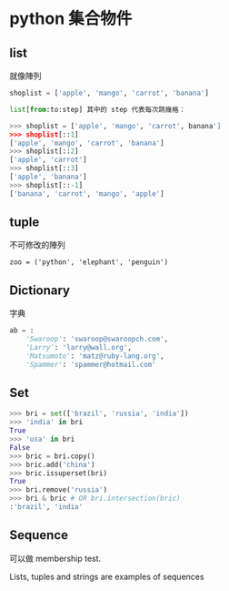 # python 集合物件

## list

就像陣列

```py
shoplist = ['apple', 'mango', 'carrot', 'banana']

list[from:to:step] 其中的 step 代表每次跳幾格：

>>> shoplist = ['apple', 'mango', 'carrot', banana']
>>> shoplist[::1]
['apple', 'mango', 'carrot', 'banana']
>>> shoplist[::2]
['apple', 'carrot']
>>> shoplist[::3]
['apple', 'banana']
>>> shoplist[::-1]
['banana', 'carrot', 'mango', 'apple']
```

## tuple

不可修改的陣列

```
zoo = ('python', 'elephant', 'penguin')
```

## Dictionary

字典

```py
ab = :
    'Swaroop': 'swaroop@swaroopch.com',
    'Larry': 'larry@wall.org',
    'Matsumoto': 'matz@ruby-lang.org',
    'Spammer': 'spammer@hotmail.com'

```

## Set

```py
>>> bri = set(['brazil', 'russia', 'india'])
>>> 'india' in bri
True
>>> 'usa' in bri
False
>>> bric = bri.copy()
>>> bric.add('china')
>>> bric.issuperset(bri)
True
>>> bri.remove('russia')
>>> bri & bric # OR bri.intersection(bric)
:'brazil', 'india'
```

## Sequence

可以做 membership test.

Lists, tuples and strings are examples of sequences

